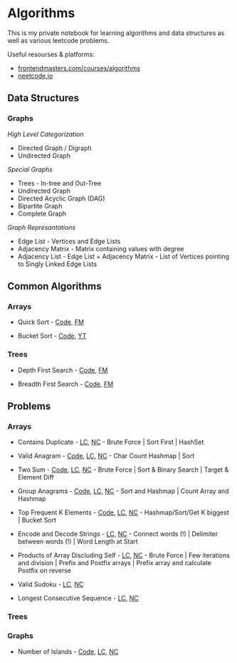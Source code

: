 # Algorithms

This is my private notebook for learning algorithms and data structures as well as various leetcode problems.

Useful resourses & platforms:
- [frontendmasters.com/courses/algorithms](https://frontendmasters.com/courses/algorithms)
- [neetcode.io](https://neetcode.io)

## Data Structures

### Graphs

*High Level Categorization*

- Directed Graph / Digraph
- Undirected Graph

*Special Graphs*

- Trees - In-tree and Out-Tree
- Undirected Graph
- Directed Acyclic Graph (DAG)
- Bipartite Graph
- Complete Graph

*Graph Represantations*

- Edge List - Vertices and Edge Lists
- Adjacency Matrix - Matrix containing values with degree
- Adjacency List - Edge List + Adjacency Matrix - List of Vertices pointing to Singly Linked Edge Lists

## Common Algorithms

### Arrays

- Quick Sort - [Code](Algorithms/Algorithms.Tests/Common/Arrays/Sorting/QuickSort.cs), [FM](https://frontendmasters.com/courses/algorithms/quicksort-algorithm/)

- Bucket Sort - [Code](Algorithms/Algorithms.Tests/Common/Arrays/Sorting/BucketSort.cs), [YT](https://youtu.be/7mahJ1axrR8)

### Trees

- Depth First Search - [Code](Algorithms/Algorithms.Tests/Common/Trees/Search/TreeDepthFirstSearch.cs), [FM](https://frontendmasters.com/courses/algorithms/tree-traversals/)

- Breadth First Search - [Code](Algorithms/Algorithms.Tests/Common/Trees/Search/TreeBreadthFirstSearch.cs), [FM](https://frontendmasters.com/courses/algorithms/breadth-first-search/)

## Problems

### Arrays

- Contains Duplicate - [LC](https://leetcode.com/problems/contains-duplicate/description/), [NC](https://youtu.be/3OamzN90kPg) - Brute Force | Sort First | HashSet

- Valid Anagram - [Code](Algorithms/Algorithms.Tests/Exercises/Arrays/242.%20Valid%20Anagram%20E.cs), [LC](https://leetcode.com/problems/valid-anagram), [NC](https://youtu.be/9UtInBqnCgA) - Char Count Hashmap | Sort

- Two Sum - [Code](Algorithms/Algorithms.Tests/Exercises/Arrays/1.%20Two%20Sum%20E.cs), [LC](https://leetcode.com/problems/two-sum/description/), [NC](https://youtu.be/KLlXCFG5TnA) - Brute Force | Sort & Binary Search | Target & Element Diff

- Group Anagrams - [Code](Algorithms/Algorithms.Tests/Exercises/Arrays/49.%20Group%20Anagrams%20M.cs), [LC](https://leetcode.com/problems/group-anagrams), [NC](https://youtu.be/vzdNOK2oB2E) - Sort and Hashmap | Count Array and Hashmap
  
- Top Frequent K Elements - [Code](Algorithms/Algorithms.Tests/Exercises/Arrays/347.%20TopKElements%20M.cs), [LC](https://leetcode.com/problems/top-k-frequent-elements), [NC](https://youtu.be/YPTqKIgVk-k) - Hashmap/Sort/Get K biggest | Bucket Sort

- Encode and Decode Strings - [LC](https://leetcode.com/problems/encode-and-decode-strings), [NC](https://youtu.be/B1k_sxOSgv8) - Connect words (!) |  Delimiter between words (!) | Word Length at Start

- Products of Array Discluding Self - [LC](https://leetcode.com/problems/product-of-array-except-self), [NC](https://youtu.be/bNvIQI2wAjk) - Brute Force | Few iterations and division | Prefix and Postfix arrays | Prefix array and calculate Postfix on reverse

- Valid Sudoku - [LC](https://leetcode.com/problems/valid-sudoku), [NC](https://youtu.be/TjFXEUCMqI8)

- Longest Consecutive Sequence - [LC](https://leetcode.com/problems/longest-consecutive-sequence), [NC](https://youtu.be/P6RZZMu_maU)

### Trees



### Graphs

- Number of Islands - [Code](Algorithms/Algorithms.Tests/Exercises/Graphs/200.%20Number%20of%20Islands%20M.cs), [LC](https://leetcode.com/problems/number-of-islands), [NC](https://youtu.be/pV2kpPD66nE)
